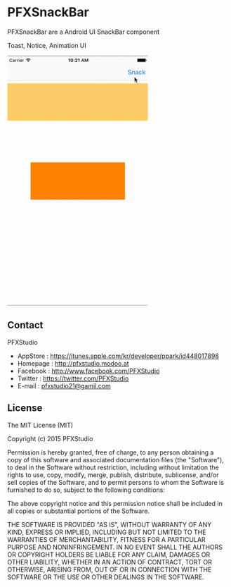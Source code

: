 # PFXSnackBar
PFXSnackBar are a Android UI SnackBar component

Toast, Notice, Animation UI

<img src="https://github.com/PFXStudio/PFXSnackBar/blob/master/PFXSnackBar.gif?2" alt="PFXSnackBar Screenshot" width="320" height="568" />

## Contact

PFXStudio

- AppStore : https://itunes.apple.com/kr/developer/ppark/id448017898
- Homepage : http://pfxstudio.modoo.at
- Facebook : http://www.facebook.com/PFXStudio
- Twitter : https://twitter.com/PFXStudio
- E-mail : pfxstudio21@gamil.com

## License

The MIT License (MIT)

Copyright (c) 2015 PFXStudio

Permission is hereby granted, free of charge, to any person obtaining a copy
of this software and associated documentation files (the "Software"), to deal
in the Software without restriction, including without limitation the rights
to use, copy, modify, merge, publish, distribute, sublicense, and/or sell
copies of the Software, and to permit persons to whom the Software is
furnished to do so, subject to the following conditions:

The above copyright notice and this permission notice shall be included in all
copies or substantial portions of the Software.

THE SOFTWARE IS PROVIDED "AS IS", WITHOUT WARRANTY OF ANY KIND, EXPRESS OR
IMPLIED, INCLUDING BUT NOT LIMITED TO THE WARRANTIES OF MERCHANTABILITY,
FITNESS FOR A PARTICULAR PURPOSE AND NONINFRINGEMENT. IN NO EVENT SHALL THE
AUTHORS OR COPYRIGHT HOLDERS BE LIABLE FOR ANY CLAIM, DAMAGES OR OTHER
LIABILITY, WHETHER IN AN ACTION OF CONTRACT, TORT OR OTHERWISE, ARISING FROM,
OUT OF OR IN CONNECTION WITH THE SOFTWARE OR THE USE OR OTHER DEALINGS IN THE
SOFTWARE.

